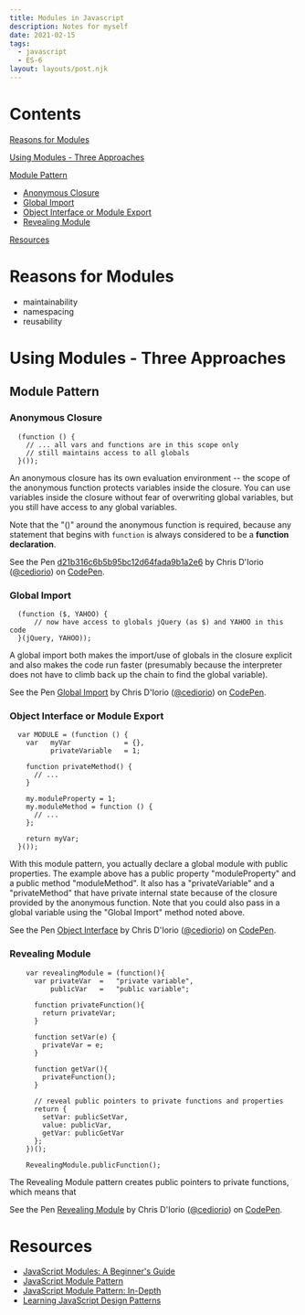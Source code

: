 ```yaml
---
title: Modules in Javascript
description: Notes for myself
date: 2021-02-15
tags:
  - javascript
  - ES-6
layout: layouts/post.njk
---
```


Contents
========

[Reasons for Modules](#reasons-for-modules)

[Using Modules - Three Approaches](#using-modules---three-approaches)

[Module Pattern](#module-pattern)

-   [Anonymous Closure](#anonymous-closure)
-   [Global Import](#global-import)
-   [Object Interface or Module Export](#object-interface-or-module-export)
-   [Revealing Module](#revealing-module)

[Resources](#resources)


Reasons for Modules
===================

-   maintainability
-   namespacing
-   reusability

Using Modules - Three Approaches
================================

Module Pattern
--------------

### Anonymous Closure

      
      (function () {
        // ... all vars and functions are in this scope only
        // still maintains access to all globals
      }());
      
      

An anonymous closure has its own evaluation environment \-- the scope of
the anonymous function protects variables inside the closure. You can
use variables inside the closure without fear of overwriting global
variables, but you still have access to any global variables.

Note that the \"()\" around the anonymous function is required, because
any statement that begins with `function` is always considered to be a
**function declaration**.

See the Pen
[d21b316c6b5b95bc12d64fada9b1a2e6](https://codepen.io/cediorio/pen/d21b316c6b5b95bc12d64fada9b1a2e6)
by Chris D\'Iorio ([\@cediorio](https://codepen.io/cediorio)) on
[CodePen](https://codepen.io).

### Global Import

      
      (function ($, YAHOO) {
          // now have access to globals jQuery (as $) and YAHOO in this code
      }(jQuery, YAHOO));
      
      

A global import both makes the import/use of globals in the closure
explicit and also makes the code run faster (presumably because the
interpreter does not have to climb back up the chain to find the global
variable).

See the Pen [Global Import](https://codepen.io/cediorio/pen/NWWWjXj) by
Chris D\'Iorio ([\@cediorio](https://codepen.io/cediorio)) on
[CodePen](https://codepen.io).


### Object Interface or Module Export

      
      var MODULE = (function () {
        var   myVar             = {},         
              privateVariable   = 1;

        function privateMethod() {
          // ...
        }

        my.moduleProperty = 1;
        my.moduleMethod = function () {
          // ...
        };

        return myVar;
      }());
      
      

With this module pattern, you actually declare a global module with
public properties. The example above has a public property
\"moduleProperty\" and a public method \"moduleMethod\". It also has a
\"privateVariable\" and a \"privateMethod\" that have private internal
state because of the closure provided by the anonymous function. Note
that you could also pass in a global variable using the \"Global
Import\" method noted above.

See the Pen [Object
Interface](https://codepen.io/cediorio/pen/427ac5da267d1e24bf7d91b05ac3503b)
by Chris D\'Iorio ([\@cediorio](https://codepen.io/cediorio)) on
[CodePen](https://codepen.io).

### Revealing Module

      
        var revealingModule = (function(){
          var privateVar  =   "private variable",
              publicVar   =   "public variable";
          
          function privateFunction(){
            return privateVar;
          }
          
          function setVar(e) {
            privateVar = e;
          }
          
          function getVar(){
            privateFunction();
          }
          
          // reveal public pointers to private functions and properties
          return {
            setVar: publicSetVar,
            value: publicVar,
            getVar: publicGetVar
          };
        })();
        
        RevealingModule.publicFunction();
      
      

The Revealing Module pattern creates public pointers to private
functions, which means that

See the Pen [Revealing Module](https://codepen.io/cediorio/pen/abbbyMY)
by Chris D\'Iorio ([\@cediorio](https://codepen.io/cediorio)) on
[CodePen](https://codepen.io).


Resources
=========

-   [JavaScript Modules: A Beginner's
    Guide](https://www.freecodecamp.org/news/javascript-modules-a-beginner-s-guide-783f7d7a5fcc/#.y8hs0nsne)
-   [JavaScript Module
    Pattern](https://medium.com/@tkssharma/javascript-module-pattern-b4b5012ada9f)
-   [JavaScript Module Pattern:
    In-Depth](https://www.nilovelez.com/2018/06/javascript-module-pattern-in-depth/)
-   [Learning JavaScript Design
    Patterns](https://addyosmani.com/resources/essentialjsdesignpatterns/book/#modulepatternjavascript)
